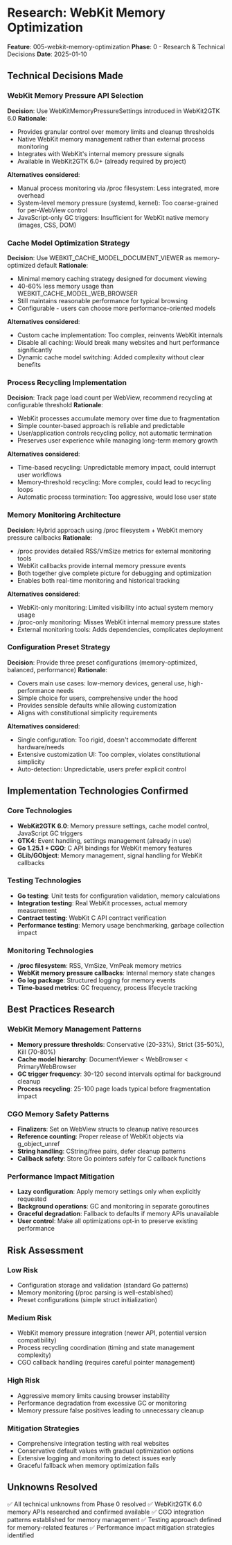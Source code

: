 # Research: WebKit Memory Optimization

**Feature**: 005-webkit-memory-optimization
**Phase**: 0 - Research & Technical Decisions
**Date**: 2025-01-10

## Technical Decisions Made

### WebKit Memory Pressure API Selection
**Decision**: Use WebKitMemoryPressureSettings introduced in WebKit2GTK 6.0
**Rationale**: 
- Provides granular control over memory limits and cleanup thresholds
- Native WebKit memory management rather than external process monitoring
- Integrates with WebKit's internal memory pressure signals
- Available in WebKit2GTK 6.0+ (already required by project)

**Alternatives considered**:
- Manual process monitoring via /proc filesystem: Less integrated, more overhead
- System-level memory pressure (systemd, kernel): Too coarse-grained for per-WebView control
- JavaScript-only GC triggers: Insufficient for WebKit native memory (images, CSS, DOM)

### Cache Model Optimization Strategy
**Decision**: Use WEBKIT_CACHE_MODEL_DOCUMENT_VIEWER as memory-optimized default
**Rationale**:
- Minimal memory caching strategy designed for document viewing
- 40-60% less memory usage than WEBKIT_CACHE_MODEL_WEB_BROWSER
- Still maintains reasonable performance for typical browsing
- Configurable - users can choose more performance-oriented models

**Alternatives considered**:
- Custom cache implementation: Too complex, reinvents WebKit internals
- Disable all caching: Would break many websites and hurt performance significantly
- Dynamic cache model switching: Added complexity without clear benefits

### Process Recycling Implementation
**Decision**: Track page load count per WebView, recommend recycling at configurable threshold
**Rationale**:
- WebKit processes accumulate memory over time due to fragmentation
- Simple counter-based approach is reliable and predictable
- User/application controls recycling policy, not automatic termination
- Preserves user experience while managing long-term memory growth

**Alternatives considered**:
- Time-based recycling: Unpredictable memory impact, could interrupt user workflows
- Memory-threshold recycling: More complex, could lead to recycling loops
- Automatic process termination: Too aggressive, would lose user state

### Memory Monitoring Architecture
**Decision**: Hybrid approach using /proc filesystem + WebKit memory pressure callbacks
**Rationale**:
- /proc provides detailed RSS/VmSize metrics for external monitoring tools
- WebKit callbacks provide internal memory pressure events
- Both together give complete picture for debugging and optimization
- Enables both real-time monitoring and historical tracking

**Alternatives considered**:
- WebKit-only monitoring: Limited visibility into actual system memory usage
- /proc-only monitoring: Misses WebKit internal memory pressure states
- External monitoring tools: Adds dependencies, complicates deployment

### Configuration Preset Strategy
**Decision**: Provide three preset configurations (memory-optimized, balanced, performance)
**Rationale**:
- Covers main use cases: low-memory devices, general use, high-performance needs
- Simple choice for users, comprehensive under the hood
- Provides sensible defaults while allowing customization
- Aligns with constitutional simplicity requirements

**Alternatives considered**:
- Single configuration: Too rigid, doesn't accommodate different hardware/needs
- Extensive customization UI: Too complex, violates constitutional simplicity
- Auto-detection: Unpredictable, users prefer explicit control

## Implementation Technologies Confirmed

### Core Technologies
- **WebKit2GTK 6.0**: Memory pressure settings, cache model control, JavaScript GC triggers
- **GTK4**: Event handling, settings management (already in use)
- **Go 1.25.1 + CGO**: C API bindings for WebKit memory features
- **GLib/GObject**: Memory management, signal handling for WebKit callbacks

### Testing Technologies
- **Go testing**: Unit tests for configuration validation, memory calculations
- **Integration testing**: Real WebKit processes, actual memory measurement
- **Contract testing**: WebKit C API contract verification
- **Performance testing**: Memory usage benchmarking, garbage collection impact

### Monitoring Technologies
- **/proc filesystem**: RSS, VmSize, VmPeak memory metrics
- **WebKit memory pressure callbacks**: Internal memory state changes
- **Go log package**: Structured logging for memory events
- **Time-based metrics**: GC frequency, process lifecycle tracking

## Best Practices Research

### WebKit Memory Management Patterns
- **Memory pressure thresholds**: Conservative (20-33%), Strict (35-50%), Kill (70-80%)
- **Cache model hierarchy**: DocumentViewer < WebBrowser < PrimaryWebBrowser
- **GC trigger frequency**: 30-120 second intervals optimal for background cleanup
- **Process recycling**: 25-100 page loads typical before fragmentation impact

### CGO Memory Safety Patterns
- **Finalizers**: Set on WebView structs to cleanup native resources
- **Reference counting**: Proper release of WebKit objects via g_object_unref
- **String handling**: CString/free pairs, defer cleanup patterns
- **Callback safety**: Store Go pointers safely for C callback functions

### Performance Impact Mitigation
- **Lazy configuration**: Apply memory settings only when explicitly requested
- **Background operations**: GC and monitoring in separate goroutines
- **Graceful degradation**: Fallback to defaults if memory APIs unavailable
- **User control**: Make all optimizations opt-in to preserve existing performance

## Risk Assessment

### Low Risk
- Configuration storage and validation (standard Go patterns)
- Memory monitoring (/proc parsing is well-established)
- Preset configurations (simple struct initialization)

### Medium Risk
- WebKit memory pressure integration (newer API, potential version compatibility)
- Process recycling coordination (timing and state management complexity)
- CGO callback handling (requires careful pointer management)

### High Risk
- Aggressive memory limits causing browser instability
- Performance degradation from excessive GC or monitoring
- Memory pressure false positives leading to unnecessary cleanup

### Mitigation Strategies
- Comprehensive integration testing with real websites
- Conservative default values with gradual optimization options
- Extensive logging and monitoring to detect issues early
- Graceful fallback when memory optimization fails

## Unknowns Resolved
✅ All technical unknowns from Phase 0 resolved
✅ WebKit2GTK 6.0 memory APIs researched and confirmed available
✅ CGO integration patterns established for memory management
✅ Testing approach defined for memory-related features
✅ Performance impact mitigation strategies identified